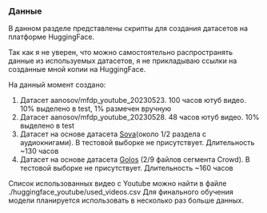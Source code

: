 ### Данные

В данном разделе представлены скрипты для создания датасетов на платформе HuggingFace. 

Так как я не уверен, что можно самостоятельно распространять данные из используемых датасетов, я не прикладываю ссылки на созданные мной копии на HuggingFace.

На данный момент создано:
1) Датасет aanosov/mfdp_youtube_20230523. 100 часов ютуб видео. 10% выделено в test, 1% размечен вручную
2) Датасет aanosov/mfdp_youtube_20230528. 48 часов ютуб видео. 10% выделено в test
3) Датасет на основе датасета [Sova](https://sova.ai/dataset/)(около 1/2 раздела с аудиокнигами). В тестовой выборке не присутствует. Длительность ~130 часов
4) Датасет на основе датасета  [Golos](https://github.com/sberdevices/golos) (2/9 файлов сегмента Crowd). В тестовой выборке не присутствует. Длительность ~160 часов

Список использованных видео с Youtube можно найти в файле ./huggingface_youtube/used_videos.csv
Для финального обучения модели планируется использовать в несколько раз больше данных.
